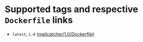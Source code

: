 # Supported tags and respective `Dockerfile` links

* `latest`, `1.0` [(mailcatcher/1.0/Dockerfile)](https://github.com/ArDeveloppement/docker-images/blob/master/mailcatcher/1.0/Dockerfile)